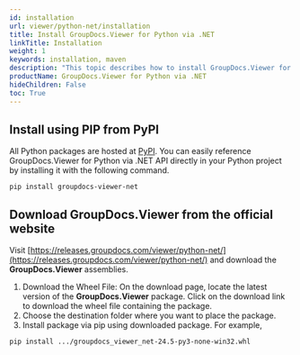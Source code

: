 ```yaml
---
id: installation
url: viewer/python-net/installation
title: Install GroupDocs.Viewer for Python via .NET
linkTitle: Installation
weight: 1
keywords: installation, maven
description: "This topic describes how to install GroupDocs.Viewer for Python."
productName: GroupDocs.Viewer for Python via .NET
hideChildren: False
toc: True
---
```


## Install using PIP from PyPI

All Python packages are hosted at [PyPI](https://pypi.org/project/groupdocs-viewer-net). You can easily reference GroupDocs.Viewer for Python via .NET API directly in your Python project by installing it with the following command.

```batch
pip install groupdocs-viewer-net
```

## Download GroupDocs.Viewer from the official website

Visit [https://releases.groupdocs.com/viewer/python-net/](https://releases.groupdocs.com/viewer/python-net/) and download the **GroupDocs.Viewer** assemblies.

1. Download the Wheel File: On the download page, locate the latest version of the **GroupDocs.Viewer** package.
Click on the download link to download the wheel file containing the package.
2. Choose the destination folder where you want to place the package.
3. Install package via pip using downloaded package. For example, 
```batch 
pip install .../groupdocs_viewer_net-24.5-py3-none-win32.whl
```

